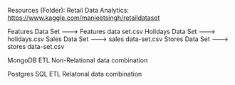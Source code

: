 Resources (Folder):
Retail Data Analytics: https://www.kaggle.com/manjeetsingh/retaildataset

Features Data Set ---> Features data set.csv
Holidays Data Set ---> holidays.csv
Sales Data Set ---> sales data-set.csv
Stores Data Set ---> stores data-set.csv

MongoDB ETL Non-Relational data combination

Postgres SQL ETL Relatonal data combination
